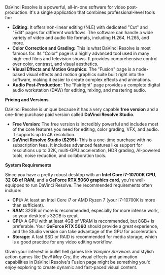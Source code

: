 DaVinci Resolve is a powerful, all-in-one software for video post-production. It's a single application that combines professional-level tools for:

* **Editing:** It offers non-linear editing (NLE) with dedicated "Cut" and "Edit" pages for different workflows. The software can handle a wide variety of video and audio file formats, including H.264, H.265, and more.
* **Color Correction and Grading:** This is what DaVinci Resolve is most famous for. Its "Color" page is a highly advanced tool used in many high-end films and television shows. It provides comprehensive control over color, contrast, and visual aesthetics.
* **Visual Effects and Motion Graphics:** The "Fusion" page is a node-based visual effects and motion graphics suite built right into the software, making it easier to create complex effects and animations.
* **Audio Post-Production:** The "Fairlight" page provides a complete digital audio workstation (DAW) for editing, mixing, and mastering audio.

**Pricing and Versions**

DaVinci Resolve is unique because it has a very capable **free version** and a one-time purchase paid version called **DaVinci Resolve Studio**.

* **Free Version:** The free version is incredibly powerful and includes most of the core features you need for editing, color grading, VFX, and audio. It supports up to 4K resolution.
* **DaVinci Resolve Studio ($295):** This is a one-time purchase with no subscription fees. It includes advanced features like support for resolutions up to 32K, multi-GPU acceleration, HDR grading, AI-powered tools, noise reduction, and collaboration tools.

**System Requirements**

Since you have a pretty robust desktop with an **Intel Core i7-10700K CPU**, **32 GB of RAM**, and a **GeForce RTX 5060 graphics card**, you're well-equipped to run DaVinci Resolve. The recommended requirements often include:

* **CPU:** At least an Intel Core i7 or AMD Ryzen 7 (your i7-10700K is more than sufficient).
* **RAM:** 32GB or more is recommended, especially for more intense work, so your desktop's 32GB is great.
* **GPU:** A GPU with at least 4GB of VRAM is recommended, but 8GB+ is preferable. Your **GeForce RTX 5060** should provide a great experience, and the Studio version can take advantage of the GPU for acceleration.
* **Storage:** A fast SSD or RAID is recommended for media storage, which is a good practice for any video editing workflow.

Given your interest in bullet hell games like *Vampire Survivors* and stylish action games like *Devil May Cry*, the visual effects and animation capabilities in DaVinci Resolve's Fusion page might be something you'd enjoy exploring to create dynamic and fast-paced visual content.